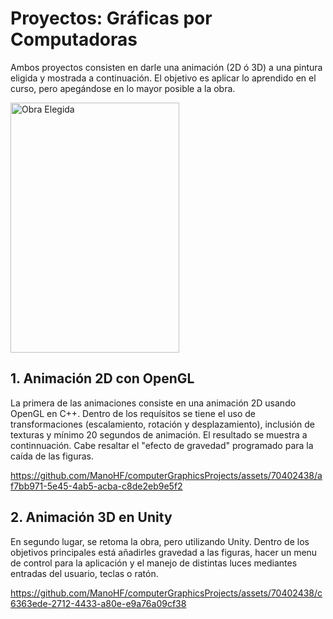 # Proyectos: Gráficas por Computadoras

Ambos proyectos consisten en darle una animación (2D ó 3D) a una pintura eligida y mostrada a continuación. El objetivo es aplicar lo aprendido en el curso, pero apegándose en lo mayor posible a la obra.

<img src="https://github.com/ManoHF/computerGraphicsProjects/assets/70402438/769887cb-9f98-4836-afc1-c37fc2bee7ac" alt="Obra Elegida" width="270" height="400">

## 1. Animación 2D con OpenGL

La primera de las animaciones consiste en una animación 2D usando OpenGL en C++. Dentro de los requísitos se tiene el uso de transformaciones (escalamiento, rotación y desplazamiento), inclusión de texturas y mínimo 20 segundos de animación. El resultado se muestra a continnuación. Cabe resaltar el "efecto de gravedad" programado para la caída de las figuras.

https://github.com/ManoHF/computerGraphicsProjects/assets/70402438/af7bb971-5e45-4ab5-acba-c8de2eb9e5f2

## 2. Animación 3D en Unity

En segundo lugar, se retoma la obra, pero utilizando Unity. Dentro de los objetivos principales está añadirles gravedad a las figuras, hacer un menu de control para la aplicación y el manejo de distintas luces mediantes entradas del usuario, teclas o ratón.

https://github.com/ManoHF/computerGraphicsProjects/assets/70402438/c6363ede-2712-4433-a80e-e9a76a09cf38







